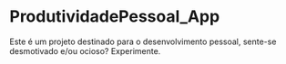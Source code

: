 # ProdutividadePessoal_App
Este é um projeto destinado para o desenvolvimento pessoal, sente-se desmotivado e/ou ocioso? Experimente.
